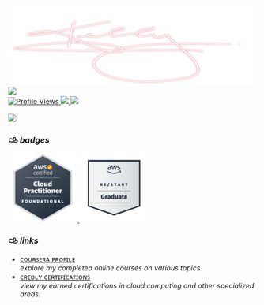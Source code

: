 <div align="center">
    <img src="archives/signature.svg" alt="signature"  width="888"  />
</div>

<a href=" ">
  <img src="https://media.giphy.com/media/LpiVeIRgrqVsZJpM5H/giphy.gif?cid=ecf05e478d16a504c5f0ab3d36c252cc6281350fc924d322&ep=v1_user_favorites&rid=giphy.gif&ct=s" alt=" " height="200" />
</a> <br>

<a href="https://github.com/kellymoreira">
    <img src="https://komarev.com/ghpvc/?username=kellymoreira&color=ff69b4" alt="Profile Views" />
</a>
<a href="https://github.com/kellymoreira?tab=followers">
    <img src="https://img.shields.io/github/followers/kellymoreira?color=ff69b4&label=Followers" />
</a>
<a href="mailto:kelly.moreira0510@proton.me">
    <img src="https://img.shields.io/badge/Email-kelly.moreira0510@proton.me-ff69b4?logoColor=white" />
</a> <br><br>

<div>
  <img src="https://github-readme-stats.vercel.app/api/top-langs/?username=kellymoreira&layout=compact&hide_border=false&title_color=f069ac&text_color=f069ac&bg_color=FFE4E1" />
</div> 

  ### 𐚁 _badges_ 
<a href="https://www.credly.com/badges/3c4afb74-8f43-49d8-a43c-9164fc026cb9/public_url">
<img src="badges/aws-certified-cloud-practitioner.png" alt="cloud practitioner" width="140" height="140"/> </a>
<a href="https://www.credly.com/badges/9bb3a783-1883-43e9-9247-c723db68e838/public_url">
<img src="badges/aws-re-start-graduate.png" alt="graduate" width="140" height="140"/> </a>

### 𐚁 _links_ 
- [ᴄᴏᴜʀꜱᴇʀᴀ ᴘʀᴏꜰɪʟᴇ](https://www.coursera.org/user/e00d7b8c3e86fbc67412bd06bf4919a7) <br>
   _explore my completed online courses on various topics._
- [ᴄʀᴇᴅʟʏ ᴄᴇʀᴛɪꜰɪᴄᴀᴛɪᴏɴꜱ](https://www.credly.com/badges/3c4afb74-8f43-49d8-a43c-9164fc026cb9/public_url) <br>
   _view my earned certifications in cloud computing and other specialized areas._



